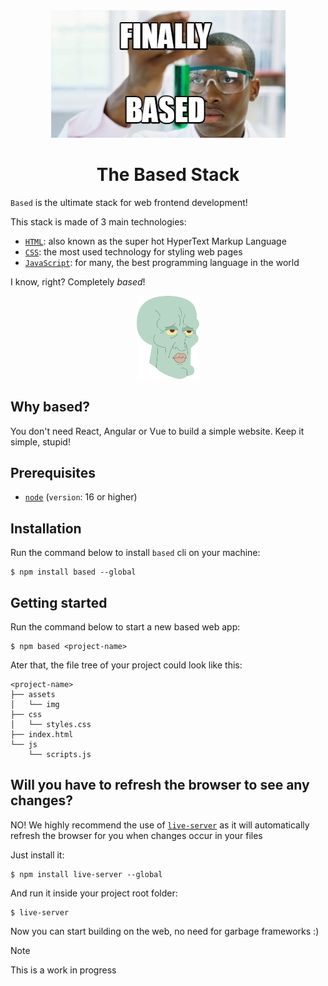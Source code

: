 <div align="center">
  <img src="./public/finally_based.jpg" />
</div>

<div align="center">
  <h1>The Based Stack</h1>
</div>

`Based` is the ultimate stack for web frontend development!

This stack is made of 3 main technologies:

+ [`HTML`](https://developer.mozilla.org/en-US/docs/Web/HTML): also known as the super hot HyperText Markup Language
+ [`CSS`](https://developer.mozilla.org/en-US/docs/Web/CSS): the most used technology for styling web pages
+ [`JavaScript`](https://developer.mozilla.org/en-US/docs/Web/JavaScript): for many, the best programming language in the world

I know, right? Completely *based*!

<div align="center">
  <img src="./public/based_squidward.png" width="100" height="auto"/>
</div>

## Why based?

You don't need React, Angular or Vue to build a simple website. Keep it simple, stupid!

## Prerequisites

+ [`node`](https://nodejs.org/en/download/package-manager) (`version`: 16 or higher)

## Installation

Run the command below to install `based` cli on your machine:

```console
$ npm install based --global
```

## Getting started

Run the command below to start a new based web app:

```console
$ npm based <project-name>
```

Ater that, the file tree of your project could look like this:

```
<project-name>
├── assets
│   └── img
├── css
│   └── styles.css
├── index.html
└── js
    └── scripts.js
```
## Will you have to refresh the browser to see any changes?

NO! We highly recommend the use of [`live-server`](https://www.npmjs.com/package/live-server) as it will automatically refresh the browser for you when changes occur in your files

Just install it:

```console
$ npm install live-server --global
```
And run it inside your project root folder:

```console
$ live-server
```

Now you can start building on the web, no need for garbage frameworks :)

> [!NOTE]  
> This is a work in progress